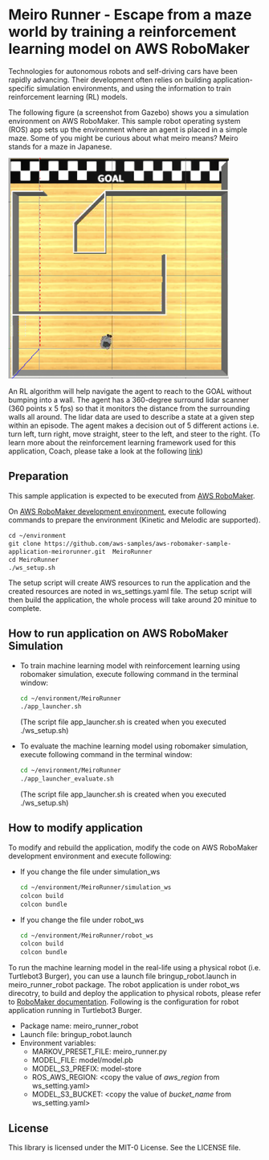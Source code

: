 # Meiro Runner - Escape from a maze world by training a reinforcement learning model on AWS RoboMaker

Technologies for autonomous robots and self-driving cars have been rapidly advancing. Their development often relies on building application-specific simulation environments, and using the information to train reinforcement learning (RL) models. 

The following figure (a screenshot from Gazebo) shows you a simulation environment on AWS RoboMaker. This sample robot operating system (ROS) app sets up the environment where an agent is placed in a simple maze. Some of you might be curious about what meiro means? Meiro stands for a maze in Japanese.

![image1](docs/images/image1.png)

An RL algorithm will help navigate the agent to reach to the GOAL without bumping into a wall. The agent has a 360-degree surround lidar scanner (360 points x 5 fps) so that it monitors the distance from the surrounding walls all around. The lidar data are used to describe a state at a given step within an episode. The agent makes a decision out of 5 different actions i.e. turn left, turn right, move straight, steer to the left, and steer to the right. (To learn more about the reinforcement learning framework used for this application, Coach, please take a look at the following [link](https://github.com/NervanaSystems/coach))  

## Preparation

This sample application is expected to be executed from [AWS RoboMaker](https://aws.amazon.com/robomaker/).

On [AWS RoboMaker development environment](https://console.aws.amazon.com/robomaker/home#ides), execute following commands to prepare the environment (Kinetic and Melodic are supported).

```
cd ~/environment
git clone https://github.com/aws-samples/aws-robomaker-sample-application-meirorunner.git  MeiroRunner
cd MeiroRunner
./ws_setup.sh
```

The setup script will create AWS resources to run the application and the created resources are noted in ws_settings.yaml file.
The setup script will then build the application, the whole process will take around 20 minitue to complete.

## How to run application on AWS RoboMaker Simulation

- To train machine learning model with reinforcement learning using robomaker simulation, execute following command in the terminal window:

    ```bash
    cd ~/environment/MeiroRunner
    ./app_launcher.sh
    ```

   (The script file app_launcher.sh is created when you executed ./ws_setup.sh)

- To evaluate the machine learning model using robomaker simulation, execute following command in the terminal window:

    ```bash
    cd ~/environment/MeiroRunner
    ./app_launcher_evaluate.sh
    ```

  (The script file app_launcher.sh is created when you executed ./ws_setup.sh)

## How to modify application

To modify and rebuild the application, modify the code on AWS RoboMaker development environment and execute following:

- If you change the file under simulation_ws
    ```bash
    cd ~/environment/MeiroRunner/simulation_ws
    colcon build
    colcon bundle
    ```

- If you change the file under robot_ws
    ```bash
    cd ~/environment/MeiroRunner/robot_ws
    colcon build
    colcon bundle
    ```

To run the machine learning model in the real-life using a physical robot (i.e. Turtlebot3 Burger), you can use a launch file bringup_robot.launch in meiro_runner_robot package.
The robot application is under robot_ws direcotry, to build and deploy the application to physical robots, please refer to [RoboMaker documentation](https://docs.aws.amazon.com/robomaker/latest/dg/gs-deploy.html).
Following is the configuration for robot application running in Turtlebot3 Burger.

- Package name: meiro_runner_robot
- Launch file: bringup_robot.launch
- Environment variables:
    -  MARKOV_PRESET_FILE: meiro_runner.py
    - MODEL_FILE: model/model.pb
    - MODEL_S3_PREFIX: model-store
    - ROS_AWS_REGION: <copy the value of *aws_region* from ws_setting.yaml>
    - MODEL_S3_BUCKET: <copy the value of *bucket_name* from ws_setting.yaml> 

## License

This library is licensed under the MIT-0 License. See the LICENSE file.
